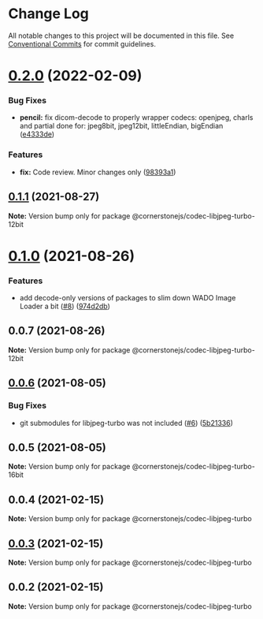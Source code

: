 # Change Log

All notable changes to this project will be documented in this file.
See [Conventional Commits](https://conventionalcommits.org) for commit guidelines.

# [0.2.0](https://github.com/cornerstonejs/codecs/compare/@cornerstonejs/codec-libjpeg-turbo-12bit@0.1.1...@cornerstonejs/codec-libjpeg-turbo-12bit@0.2.0) (2022-02-09)


### Bug Fixes

* **pencil:** fix dicom-decode to properly wrapper codecs: openjpeg, charls and partial done for: jpeg8bit, jpeg12bit, littleEndian, bigEndian ([e4333de](https://github.com/cornerstonejs/codecs/commit/e4333ded24ed984a7541e2a00209425cd9e1bc93))


### Features

* **fix:** Code review. Minor changes only ([98393a1](https://github.com/cornerstonejs/codecs/commit/98393a1e505d652df25b868564ff28111c2bae6a))





## [0.1.1](https://github.com/cornerstonejs/codecs/compare/@cornerstonejs/codec-libjpeg-turbo-12bit@0.1.0...@cornerstonejs/codec-libjpeg-turbo-12bit@0.1.1) (2021-08-27)

**Note:** Version bump only for package @cornerstonejs/codec-libjpeg-turbo-12bit





# [0.1.0](https://github.com/cornerstonejs/codecs/compare/@cornerstonejs/codec-libjpeg-turbo-12bit@0.0.7...@cornerstonejs/codec-libjpeg-turbo-12bit@0.1.0) (2021-08-26)


### Features

* add decode-only versions of packages to slim down WADO Image Loader a bit ([#8](https://github.com/cornerstonejs/codecs/issues/8)) ([974d2db](https://github.com/cornerstonejs/codecs/commit/974d2db6494c842ac801c45ca33a6efc5b115a89))





## 0.0.7 (2021-08-26)

**Note:** Version bump only for package @cornerstonejs/codec-libjpeg-turbo-12bit





## [0.0.6](https://github.com/cornerstonejs/codecs/compare/@cornerstonejs/codec-libjpeg-turbo-16bit@0.0.5...@cornerstonejs/codec-libjpeg-turbo-16bit@0.0.6) (2021-08-05)


### Bug Fixes

* git submodules for libjpeg-turbo was not included ([#6](https://github.com/cornerstonejs/codecs/issues/6)) ([5b21336](https://github.com/cornerstonejs/codecs/commit/5b2133619d63c79ed262f4c7ecd037d3a4898011))





## 0.0.5 (2021-08-05)

**Note:** Version bump only for package @cornerstonejs/codec-libjpeg-turbo-16bit





## 0.0.4 (2021-02-15)

**Note:** Version bump only for package @cornerstonejs/codec-libjpeg-turbo





## [0.0.3](https://github.com/PrecisionMetrics/codecs/compare/@cornerstonejs/codec-libjpeg-turbo@0.0.2...@cornerstonejs/codec-libjpeg-turbo@0.0.3) (2021-02-15)

**Note:** Version bump only for package @cornerstonejs/codec-libjpeg-turbo





## 0.0.2 (2021-02-15)

**Note:** Version bump only for package @cornerstonejs/codec-libjpeg-turbo

